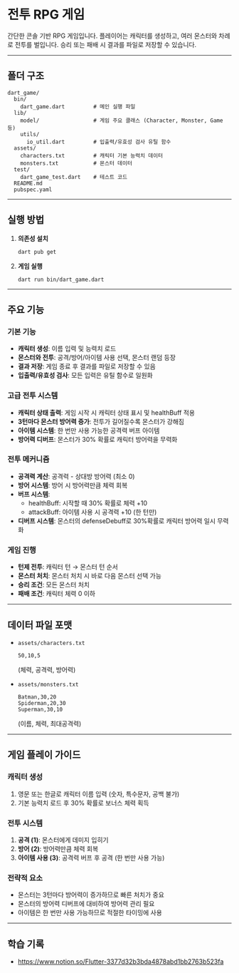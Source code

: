# 전투 RPG 게임

간단한 콘솔 기반 RPG 게임입니다.
플레이어는 캐릭터를 생성하고, 여러 몬스터와 차례로 전투를 벌입니다.
승리 또는 패배 시 결과를 파일로 저장할 수 있습니다.

---

## 폴더 구조

```
dart_game/
  bin/
    dart_game.dart         # 메인 실행 파일
  lib/
    model/                 # 게임 주요 클래스 (Character, Monster, Game 등)
    utils/
      io_util.dart         # 입출력/유효성 검사 유틸 함수
  assets/
    characters.txt         # 캐릭터 기본 능력치 데이터
    monsters.txt           # 몬스터 데이터
  test/
    dart_game_test.dart    # 테스트 코드
  README.md
  pubspec.yaml
```

---

## 실행 방법

1. **의존성 설치**

   ```
   dart pub get
   ```

2. **게임 실행**
   ```
   dart run bin/dart_game.dart
   ```

---

## 주요 기능

### 기본 기능

- **캐릭터 생성**: 이름 입력 및 능력치 로드
- **몬스터와 전투**: 공격/방어/아이템 사용 선택, 몬스터 랜덤 등장
- **결과 저장**: 게임 종료 후 결과를 파일로 저장할 수 있음
- **입출력/유효성 검사**: 모든 입력은 유틸 함수로 일원화

### 고급 전투 시스템

- **캐릭터 상태 출력**: 게임 시작 시 캐릭터 상태 표시 및 healthBuff 적용
- **3턴마다 몬스터 방어력 증가**: 전투가 길어질수록 몬스터가 강해짐
- **아이템 시스템**: 한 번만 사용 가능한 공격력 버프 아이템
- **방어력 디버프**: 몬스터가 30% 확률로 캐릭터 방어력을 무력화

### 전투 메커니즘

- **공격력 계산**: 공격력 - 상대방 방어력 (최소 0)
- **방어 시스템**: 방어 시 방어력만큼 체력 회복
- **버프 시스템**:
  - healthBuff: 시작할 때 30% 확률로 체력 +10
  - attackBuff: 아이템 사용 시 공격력 +10 (한 턴만)
- **디버프 시스템**: 몬스터의 defenseDebuff로 30%확률로 캐릭터 방어력 일시 무력화

### 게임 진행

- **턴제 전투**: 캐릭터 턴 → 몬스터 턴 순서
- **몬스터 처치**: 몬스터 처치 시 바로 다음 몬스터 선택 가능
- **승리 조건**: 모든 몬스터 처치
- **패배 조건**: 캐릭터 체력 0 이하

---

## 데이터 파일 포맷

- `assets/characters.txt`

  ```
  50,10,5
  ```

  (체력, 공격력, 방어력)

- `assets/monsters.txt`
  ```
  Batman,30,20
  Spiderman,20,30
  Superman,30,10
  ```
  (이름, 체력, 최대공격력)

---

## 게임 플레이 가이드

### 캐릭터 생성

1. 영문 또는 한글로 캐릭터 이름 입력 (숫자, 특수문자, 공백 불가)
2. 기본 능력치 로드 후 30% 확률로 보너스 체력 획득

### 전투 시스템

1. **공격 (1)**: 몬스터에게 데미지 입히기
2. **방어 (2)**: 방어력만큼 체력 회복
3. **아이템 사용 (3)**: 공격력 버프 후 공격 (한 번만 사용 가능)

### 전략적 요소

- 몬스터는 3턴마다 방어력이 증가하므로 빠른 처치가 중요
- 몬스터의 방어력 디버프에 대비하여 방어력 관리 필요
- 아이템은 한 번만 사용 가능하므로 적절한 타이밍에 사용

---

## 학습 기록

- https://www.notion.so/Flutter-3377d32b3bda4878abd1bb2763b523fa
